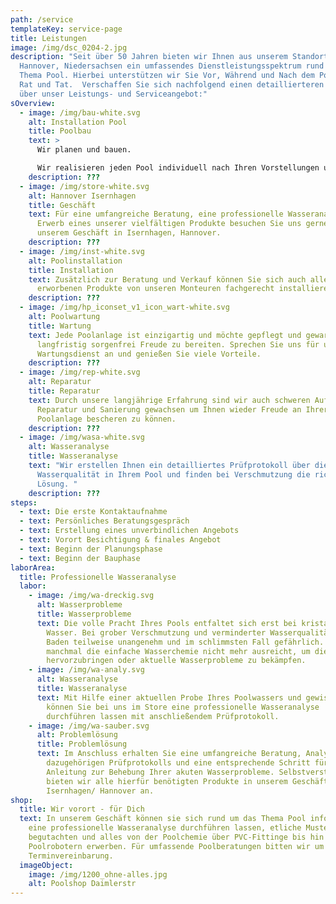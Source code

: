 ```yaml
---
path: /service
templateKey: service-page
title: Leistungen
image: /img/dsc_0204-2.jpg
description: "Seit über 50 Jahren bieten wir Ihnen aus unserem Standort in
  Hannover, Niedersachsen ein umfassendes Dienstleistungsspektrum rund um das
  Thema Pool. Hierbei unterstützen wir Sie Vor, Während und Nach dem Poolbau in
  Rat und Tat.  Verschaffen Sie sich nachfolgend einen detaillierteren Überblick
  über unser Leistungs- und Serviceangebot:"
sOverview:
  - image: /img/bau-white.svg
    alt: Installation Pool
    title: Poolbau
    text: >
      Wir planen und bauen.

      Wir realisieren jeden Pool individuell nach Ihren Vorstellungen und Wünschen von der Planung, über den Bau bis hin zur Inbetriebnahme. 
    description: ???
  - image: /img/store-white.svg
    alt: Hannover Isernhagen
    title: Geschäft
    text: Für eine umfangreiche Beratung, eine professionelle Wasseranalyse oder den
      Erwerb eines unserer vielfältigen Produkte besuchen Sie uns gerne in
      unserem Geschäft in Isernhagen, Hannover.
    description: ???
  - image: /img/inst-white.svg
    alt: Poolinstallation
    title: Installation
    text: Zusätzlich zur Beratung und Verkauf können Sie sich auch alle bei uns
      erworbenen Produkte von unseren Monteuren fachgerecht installieren lassen.
    description: ???
  - image: /img/hp_iconset_v1_icon_wart-white.svg
    alt: Poolwartung
    title: Wartung
    text: Jede Poolanlage ist einzigartig und möchte gepflegt und gewartet werden um
      langfristig sorgenfrei Freude zu bereiten. Sprechen Sie uns für unseren
      Wartungsdienst an und genießen Sie viele Vorteile.
    description: ???
  - image: /img/rep-white.svg
    alt: Reparatur
    title: Reparatur
    text: Durch unsere langjährige Erfahrung sind wir auch schweren Aufgaben der
      Reparatur und Sanierung gewachsen um Ihnen wieder Freude an Ihrer
      Poolanlage bescheren zu können.
    description: ???
  - image: /img/wasa-white.svg
    alt: Wasseranalyse
    title: Wasseranalyse
    text: "Wir erstellen Ihnen ein detailliertes Prüfprotokoll über die
      Wasserqualität in Ihrem Pool und finden bei Verschmutzung die richtige
      Lösung. "
    description: ???
steps:
  - text: Die erste Kontaktaufnahme
  - text: Persönliches Beratungsgespräch
  - text: Erstellung eines unverbindlichen Angebots
  - text: Vorort Besichtigung & finales Angebot
  - text: Beginn der Planungsphase
  - text: Beginn der Bauphase
laborArea:
  title: Professionelle Wasseranalyse
  labor:
    - image: /img/wa-dreckig.svg
      alt: Wasserprobleme
      title: Wasserprobleme
      text: Die volle Pracht Ihres Pools entfaltet sich erst bei kristallklarem
        Wasser. Bei grober Verschmutzung und verminderter Wasserqualität ist das
        Baden teilweise unangenehm und im schlimmsten Fall gefährlich. Da hier
        manchmal die einfache Wasserchemie nicht mehr ausreicht, um die Brillanz
        hervorzubringen oder aktuelle Wasserprobleme zu bekämpfen.
    - image: /img/wa-analy.svg
      alt: Wasseranalyse
      title: Wasseranalyse
      text: Mit Hilfe einer aktuellen Probe Ihres Poolwassers und gewissen Parametern
        können Sie bei uns im Store eine professionelle Wasseranalyse
        durchführen lassen mit anschließendem Prüfprotokoll.
    - image: /img/wa-sauber.svg
      alt: Problemlösung
      title: Problemlösung
      text: Im Anschluss erhalten Sie eine umfangreiche Beratung, Analyse des
        dazugehörigen Prüfprotokolls und eine entsprechende Schritt für Schritt
        Anleitung zur Behebung Ihrer akuten Wasserprobleme. Selbstverständlich
        bieten wir alle hierfür benötigten Produkte in unserem Geschäft in
        Isernhagen/ Hannover an.
shop:
  title: Wir vorort - für Dich
  text: In unserem Geschäft können sie sich rund um das Thema Pool informieren,
    eine professionelle Wasseranalyse durchführen lassen, etliche Muster
    begutachten und alles von der Poolchemie über PVC-Fittinge bis hin zu
    Poolrobotern erwerben. Für umfassende Poolberatungen bitten wir um
    Terminvereinbarung.
  imageObject:
    image: /img/1200_ohne-alles.jpg
    alt: Poolshop Daimlerstr
---
```

